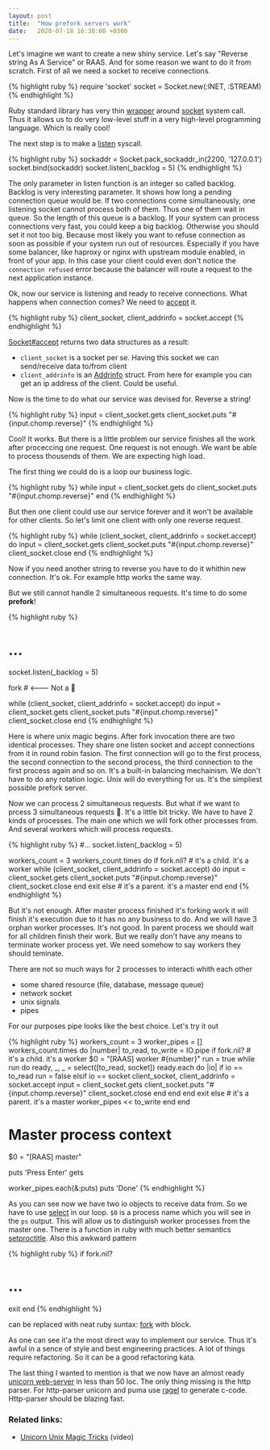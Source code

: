 ```yaml
---
layout: post
title:  "How prefork servers work"
date:   2020-07-18 16:30:00 +0300
---
```


Let's imagine we want to create a new shiny service. Let's say "Reverse string As A Service" or RAAS. And for some reason we want to do it from scratch.
First of all we need a socket to receive connections.

{% highlight ruby %}
require 'socket'
socket = Socket.new(:INET, :STREAM)
{% endhighlight %}

Ruby standard library has very thin [wrapper](https://ruby-doc.org/stdlib-2.7.1/libdoc/socket/rdoc/index.html) around [socket](https://man7.org/linux/man-pages/man2/socket.2.html) system call. Thus it allows us to do very low-level stuff in a very high-level programming language. Which is really cool!

The next step is to make a [listen](https://man7.org/linux/man-pages/man2/listen.2.html) syscall.

{% highlight ruby %}
sockaddr = Socket.pack_sockaddr_in(2200, '127.0.0.1')
socket.bind(sockaddr)
socket.listen(_backlog = 5)
{% endhighlight %}

The only parameter in listen function is an integer so called backlog. Backlog is very interesting parameter. It shows how long a pending connection queue would be. If two connections come simultaneously, one listening socket cannot process both of them. Thus one of them wait in queue. So the length of this queue is a backlog. If your system can process connections very fast, you could keep a big backlog. Otherwise you should set it not too big. Because most likely you want to refuse connection as soon as possible if your system run out of resources. Especially if you have some balancer, like haproxy or nginx with upstream module enabled, in front of your app. In this case your client could even don't notice the `connection refused` error because the balancer will route a request to the next application instance.

Ok, now our service is listening and ready to receive connections. What happens when connection comes? We need to [accept](https://man7.org/linux/man-pages/man2/accept.2.html) it.

{% highlight ruby %}
client_socket, client_addrinfo = socket.accept
{% endhighlight %}

[Socket#accept](https://ruby-doc.org/stdlib-2.7.1/libdoc/socket/rdoc/Socket.html#method-i-accept) returns two data structures as a result:

- `client_socket` is a socket per se. Having this socket we can send/receive data to/from client
- `client_addrinfo` is an [Addrinfo](https://ruby-doc.org/stdlib-2.7.1/libdoc/socket/rdoc/Addrinfo.html) struct. From here for example you can get an ip address of the client. Could be useful.

Now is the time to do what our service was devised for. Reverse a string!

{% highlight ruby %}
input = client_socket.gets
client_socket.puts "#{input.chomp.reverse}"
{% endhighlight %}

Cool! It works. But there is a little problem our service finishes all the work after proceccing one request. One request is not enough. We want be able to process thousends of them. We are expecting high load.

The first thing we could do is a loop our business logic.

{% highlight ruby %}
while input = client_socket.gets do
  client_socket.puts "#{input.chomp.reverse}"
end
{% endhighlight %}

But then one client could use our service forever and it won't be available for other clients. So let's limit one client with only one reverse request.

{% highlight ruby %}
while (client_socket, client_addrinfo = socket.accept) do
  input = client_socket.gets
  client_socket.puts "#{input.chomp.reverse}"
  client_socket.close
end
{% endhighlight %}

Now if you need another string to reverse you have to do it whithin new connection. It's ok. For example http works the same way.

But we still cannot handle 2 simultaneous requests. It's time to do some **prefork**!

{% highlight ruby %}
# ...
socket.listen(_backlog = 5)

fork # <--- Not a 🥄

while (client_socket, client_addrinfo = socket.accept) do
  input = client_socket.gets
  client_socket.puts "#{input.chomp.reverse}"
  client_socket.close
end
{% endhighlight %}

Here is where unix magic begins. After fork invocation there are two identical processes. They share one listen socket and accept connections from it in round robin fasion. The first connection will go to the first process, the second connection to the second process, the third connection to the first process again and so on. It's a built-in balancing mechainism. We don't have to do any rotation logic. Unix will do everything for us. It's the simpliest possible prefork server.

Now we can process 2 simultaneous requests. But what if we want to prcess 3 simultaneous requests 🤔. It's a little bit tricky. We have to have 2 kinds of processes. The main one which we will fork other processes from. And several workers which will process requests.

{% highlight ruby %}
#...
socket.listen(_backlog = 5)

workers_count = 3
workers_count.times do
  if fork.nil?
    # it's a child. it's a worker
    while (client_socket, client_addrinfo = socket.accept) do
      input = client_socket.gets
      client_socket.puts "#{input.chomp.reverse}"
      client_socket.close
    end
    exit
  else
    # it's a parent. it's a master
  end
end
{% endhighlight %}

But it's not enough. After master process finished it's forking work it will finish it's execution due to it has no any business to do. And we will have 3 orphan worker processes. It's not good. In parent process we should wait for all children finish their work. But we really don't have any means to terminate worker process yet. We need somehow to say workers they should teminate.

There are not so much ways for 2 processes to interacti whith each other

- some shared resource (file, database, message queue)
- network socket
- unix signals
- pipes

For our purposes pipe looks like the best choice. Let's try it out

{% highlight ruby %}
workers_count = 3
worker_pipes = []
workers_count.times do |number|
  to_read, to_write = IO.pipe
  if fork.nil?
    # it's a child. it's a worker
    $0 = "[RAAS] worker #{number}"
    run = true
    while run do
      ready, _, _ = select([to_read, socket])
      ready.each do |io|
        if io == to_read
          run = false
        elsif io == socket
          client_socket, client_addrinfo = socket.accept
          input = client_socket.gets
          client_socket.puts "#{input.chomp.reverse}"
          client_socket.close
        end
      end
    end
    exit
  else
    # it's a parent. it's a master
    worker_pipes << to_write
  end
end

# Master process context
$0 = "[RAAS] master"

puts 'Press Enter'
gets

worker_pipes.each(&:puts)
puts 'Done'
{% endhighlight %}

As you can see now we have two io objects to receive data from. So we have to use [select](https://man7.org/linux/man-pages/man2/select.2.html) in our loop. `$0` is a process name which you will see in the `ps` output. This will allow us to distinguish worker processes from the master one. There is a function in ruby with much better semantics [setproctitle](https://ruby-doc.org/core-2.7.1/Process.html#method-c-setproctitle). Also this awkward pattern

{% highlight ruby %}
if fork.nil?
  # ...
  exit
end
{% endhighlight %}

can be replaced with neat ruby suntax: [fork](https://ruby-doc.org/core-2.7.1/Process.html#method-c-fork) with block.

As one can see it'a the most direct way to implement our service. Thus it's awful in a sence of style and best engineering practices. A lot of things require refactoring. So it can be a good refactoring kata.

The last thing I wanted to mention is that we now have an almost ready [unicorn web-server](http://unicorn.bogomips.org/) in less than 50 loc. The only thing missing is the http parser. For http-parser unicorn and puma use [ragel](http://www.colm.net/open-source/ragel/) to generate c-code. Http-parser should be blazing fast.

### Related links:

- [Unicorn Unix Magic Tricks](https://www.youtube.com/watch?v=DGhlQomeqKc) (video)
